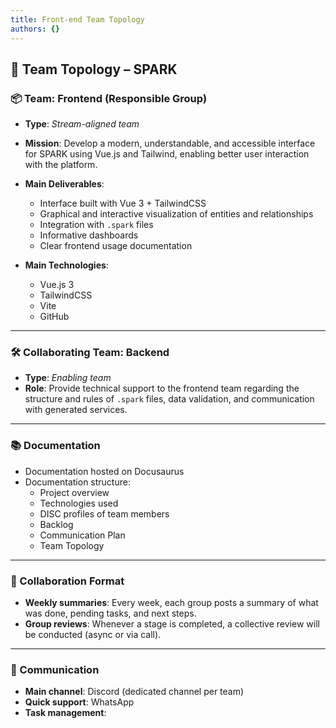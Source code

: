 ```yaml
---
title: Front-end Team Topology
authors: {}
---
```


## 👥 Team Topology – SPARK

### 📦 Team: Frontend (Responsible Group)

- **Type**: *Stream-aligned team*

- **Mission**: Develop a modern, understandable, and accessible interface for SPARK using Vue.js and Tailwind, enabling better user interaction with the platform.

- **Main Deliverables**:
  - Interface built with Vue 3 + TailwindCSS
  - Graphical and interactive visualization of entities and relationships
  - Integration with `.spark` files
  - Informative dashboards
  - Clear frontend usage documentation

- **Main Technologies**:
  - Vue.js 3
  - TailwindCSS
  - Vite
  - GitHub

---

### 🛠️ Collaborating Team: Backend

- **Type**: *Enabling team*
- **Role**: Provide technical support to the frontend team regarding the structure and rules of `.spark` files, data validation, and communication with generated services.

---

### 📚 Documentation

- Documentation hosted on Docusaurus
- Documentation structure:
  - Project overview
  - Technologies used
  - DISC profiles of team members
  - Backlog
  - Communication Plan
  - Team Topology

---

### 🔄 Collaboration Format

- **Weekly summaries**: Every week, each group posts a summary of what was done, pending tasks, and next steps.
- **Group reviews**: Whenever a stage is completed, a collective review will be conducted (async or via call).

---

### 💬 Communication

- **Main channel**: Discord (dedicated channel per team)
- **Quick support**: WhatsApp  
- **Task management**: